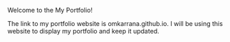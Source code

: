 Welcome to the My Portfolio!

The link to my portfolio website is omkarrana.github.io.
I will be using this website to display my portfolio and keep it updated.
